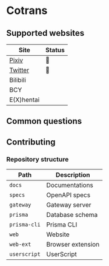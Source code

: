 # Cotrans

## Supported websites

| Site                           | Status |
| ------------------------------ | ------ |
| [Pixiv](https://pixiv.net)     | 🚧     |
| [Twitter](https://twitter.com) | 🚧     |
| Bilibili                       |        |
| BCY                            |        |
| E(X)hentai                     |        |

## Common questions

## Contributing

### Repository structure

| Path         | Description       |
| ------------ | ----------------- |
| `docs`       | Documentations    |
| `specs`      | OpenAPI specs     |
| `gateway`    | Gateway server    |
| `prisma`     | Database schema   |
| `prisma-cli` | Prisma CLI        |
| `web`        | Website           |
| `web-ext`    | Browser extension |
| `userscript` | UserScript        |
